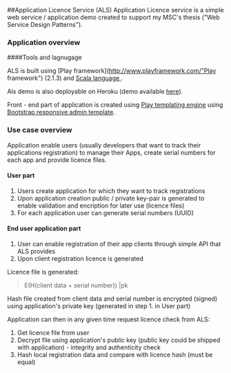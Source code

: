 ##Application Licence Service (ALS)
Application Licence service is a simple web service / application demo created to support my MSC's thesis ("Web Service Design Patterns").

### Application overview

####Tools and lagnugage

ALS is built using  [Play framework](http://www.playframework.com/"Play framework") (2.1.3) and [Scala language ](http://www.scala-lang.org/ "Scala language").

Als demo is also deployable on Heroku (demo available  [here](http://application-licence-manager.herokuapp.com "Scala language")).

Front - end part of application is created using [Play templating engine](http://www.playframework.com/documentation/2.0/ScalaTemplates "!") using [Bootstrap responsive admin template](http://www.egrappler.com/bootstrap-responsive-admin-template/).


### Use case overview
Application enable users (usually developers that want to track their applications registration) to manage their Apps, create serial numbers for each app and provide licence files.

#### User part
1. Users create application for which they want to track registrations
2. Upon application creation public / private key-pair is generated to enable validation and encription for later use (licence files)
2. For each application user can generate serial numbers (UUID)

#### End user application part
1. User can enable registration of their app clients through simple API that ALS provides 
2. Upon client registration licence is generated

Licence file is generated:

> E(H(client data + serial number))  |pk

Hash file created from client data and serial number is encrypted (signed) using application's private key (generated in step 1. in User part)

Application can then in any given time request licence check from ALS:

1. Get licence file from user
2. Decrypt file using application's public key (public key could be shipped with application) - integrity and authenticity check
3. Hash local registration data and compare with licence hash (must be equal)


